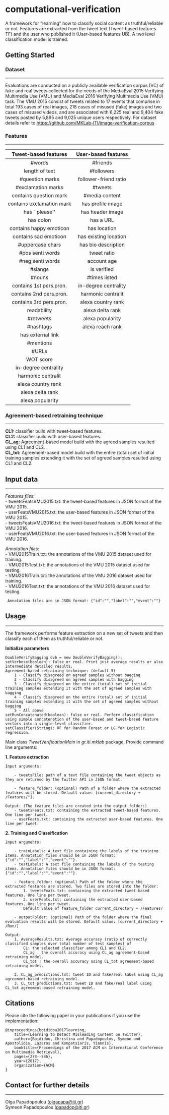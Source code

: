 # computational-verification #

A framework for "learning" how to classify social content as truthful/reliable or not. 
Features are extracted from the tweet text (Tweet-based features TF) and the user who published it (User-based features UB). 
A two level classification model is trained. 

## Getting Started ##


### Dataset ###
---------
Evaluations are conducted on a publicly available verification corpus (VC) of fake and real tweets collected for the needs of the MediaEval 2015 Verifying Multimedia Use (VMU) and MediaEval 2016 Verifying Multimedia Use (VMU) task. 
The VMU 2015 consist of tweets related to 17 events that comprise in total 193 cases of real images, 218 cases of misused (fake) images and two cases of misused videos, and are associated with 6,225 real
and 9,404 fake tweets posted by 5,895 and 9,025 unique users respectively. For dataset details refer to https://github.com/MKLab-ITI/image-verification-corpus

### Features ###
---------
| **Tweet-based features** | **User-based features** |
| :---: | :---:|
| #words |  #friends |
| length of text | #followers |
| #question marks | follower-friend ratio |
| #exclamation marks | #tweets|
| contains question mark | #media content|
| contains exclamation mark | has profile image |
| has ``please'' | has header image |
| has colon | has a URL |
| contains happy emoticon | has location|
| contains sad emoticon | has existing location|
| #uppercase chars | has bio description |
| #pos senti words |  tweet ratio |
| #neg senti words | account age |
| #slangs | is verified |
| #nouns | #times listed | WOT score |
| contains 1st pers.pron. | in-degree centrality|
| contains 2nd pers.pron. | harmonic centralit |
| contains 3rd pers.pron. | alexa country rank |
| readability | alexa delta rank | 
| #retweets | alexa popularity |
| #hashtags | alexa reach rank |
| has external link |
| #mentions |
| #URLs |
| WOT score |
| in-degree centrality |
| harmonic centralit |
| alexa country rank |
| alexa delta rank |
| alexa popularity |

### Agreement-based retraining technique ###
------------------------------------

**CL1:** classifier build with tweet-based features. <br />
**CL2:** classifier build with user-based features. <br />
**CL_ag:** Agreement-based model build with the agreed samples resulted using CL1 and CL2. <br />
**CL_tot:**  Agreement-based model build with the entire (total) set of initial training samples extending it with the set of agreed samples resulted using CL1 and CL2.


## Input data ##
-----------
*Features files:* <br />
	- tweetsFeatsVMU2015.txt: the tweet-based features in JSON format of the VMU 2015. <br />
	- userFeatsVMU2015.txt: the user-based features in JSON format of the VMU 2015. <br />
	- tweetsFeatsVMU2016.txt: the tweet-based features in JSON format of the VMU 2016. <br />
	- userFeatsVMU2016.txt: the user-based features in JSON format of the VMU 2016. <br /> 
	
*Annotation files:* <br />
	- VMU2015Train.txt: the annotations of the VMU 2015 dataset used for training.<br />
	- VMU2015Test.txt: the annotations of the VMU 2015 dataset used for testing.<br />
	- VMU2016Train.txt: the annotations of the VMU 2016 dataset used for training.<br />
	- VMU2016Test.txt: the annotations of the VMU 2016 dataset used for testing.<br />
	
	 Annotation files are in JSON format: {"id":"","label":"","event":""}


## Usage
------------------
The framework performs feature extraction on a new set of tweets and then classify each of them as truthful/reliable or not. 

**Initialize parameters** <br />

	DoubleVerifyBagging dvb = new DoubleVerifyBagging(); 
	setVerbose(boolean): false or real. Print just average results or also intermediate detailed results.
	Agreement-based retraining technique: (default 5)
		1 - Classify disagreed on agreed samples without bagging 
		2 - Classify disagreed on agreed samples with bagging
		3 - Classify disagreed on the entire (total) set of initial training samples extending it with the set of agreed samples with bagging 
		4 - Classify disagreed on the entire (total) set of initial training samples extending it with the set of agreed samples without bagging 
		5 - All above 	
	setRunConcatenated(boolean): false or real. Perform classification using simple concatenation of the user-based and tweet-based feature vectors into a single-level classifier.
	setClassifier(String): RF for Random Forest or LG for Logistic regression.

Main class *TweetVerificationMain* in *gr.iti.mklab* package. Provide command line arguments:

**1. Feature extraction**

	Input arguments:

		- tweetsFile: path of a text file containing the tweet objects as they are returned by the Twitter API in JSON format.

	 	- feature_folder: (optional) Path of a folder where the extracted features will be stored. Default value: [current_directory + /Features/"].			
		
	Output: (The feature files are created into the output folder:)
    	- tweetsFeats.txt: containing the extracted tweet-based features. One line per tweet. 
		- userFeats.txt: containing the extracted user-based features. One line per tweet.

**2. Training and Classification**

	Input arguments:
	
		- trainLabels: A text file containing the labels of the training items. Annotation files should be in JSON format: {"id":"","label":"","event":""}. 
	 	- testLabels: A text file containing the labels of the testing items. Annotation files should be in JSON format: {"id":"","label":"","event":""}.  
	
		- feature_folder: (optional) Path of the folder where the extracted features are stored. Two files are stored into the folder: 
			1. tweetsFeats.txt: containing the extracted tweet-based features. One line per tweet.  
			2. userFeats.txt: containing the extracted user-based features. One line per tweet.  
    		Default value of feature_folder current_directory + /Features/ 
	
		- outputFolder: (optional) Path of the folder where the final evaluation results will be stored. Default value: [current_directory + /Run/]

	Output:
		1. AverageResults.txt: Average accuracy (ratio of correctly classified samples over total number of test samples) of 
			CL: the selected classifier among CL1 and CL2.
			CL_ag : the overall accuracy using CL_ag agreement-based retraining model.
			CL_tot : the overall accuracy using CL_tot agreement-based retraining model.
	
		2. CL_ag_predictions.txt: tweet ID and fake/real label using CL_ag agreement-based retraining model.
		3. CL_tot_predictions.txt: tweet ID and fake/real label using CL_tot agreement-based retraining model.
		
## Citations

Please cite the following paper in your publications if you use the implementation:

	@inproceedings{boididou2017learning,
		title={Learning to Detect Misleading Content on Twitter},
		author={Boididou, Christina and Papadopoulos, Symeon and Apostolidis, Lazaros and Kompatsiaris, Yiannis},
		booktitle={Proceedings of the 2017 ACM on International Conference on Multimedia Retrieval},
		pages={278--286},
		year={2017},
		organization={ACM}
	}
		
## Contact for further details
------------------
Olga Papadopoulou (<olgapapa@iti.gr>) <br />
Symeon Papadopoulos (<papadop@iti.gr>)

	

